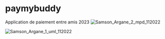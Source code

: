 # paymybuddy
Application de paiement entre amis 2023
![Samson_Argane_2_mpd_112022](https://user-images.githubusercontent.com/67195863/222971746-8360e648-0b75-4023-b46d-84d3e74e280b.png)

![Samson_Argane_1_uml_112022](https://user-images.githubusercontent.com/67195863/222971823-cfb2b0c7-a439-4651-a6f5-671e79321c69.png)
